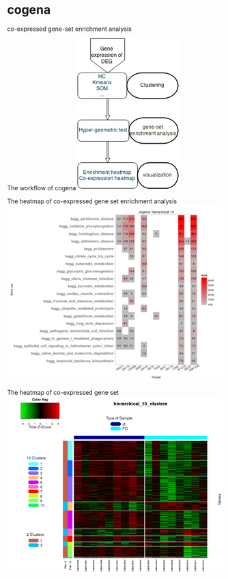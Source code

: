 # cogena

co-expressed gene-set enrichment analysis

The workflow of cogena
![cogena_workflow](figure/Cogena_workflow.png)

The heatmap of co-expressed gene set enrichment analysis
![cogena_heatmapPEI](figure/cogena_heatmapPEI.png)

The heatmap of co-expressed gene set
![cogena_heatmapCluster](figure/cogena_heatmapCluster.png)
